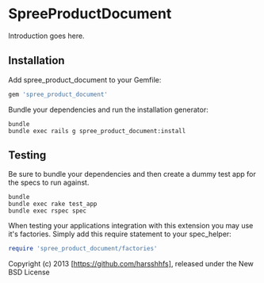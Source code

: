 SpreeProductDocument
====================

Introduction goes here.

Installation
------------

Add spree_product_document to your Gemfile:

```ruby
gem 'spree_product_document'
```

Bundle your dependencies and run the installation generator:

```shell
bundle
bundle exec rails g spree_product_document:install
```

Testing
-------

Be sure to bundle your dependencies and then create a dummy test app for the specs to run against.

```shell
bundle
bundle exec rake test_app
bundle exec rspec spec
```

When testing your applications integration with this extension you may use it's factories.
Simply add this require statement to your spec_helper:

```ruby
require 'spree_product_document/factories'
```

Copyright (c) 2013 [https://github.com/harsshhfs], released under the New BSD License
